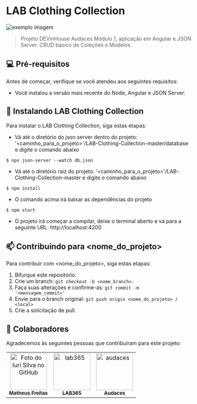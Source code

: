# LAB Clothing Collection

<img src="exemplo-image.png" alt="exemplo imagem">

> Projeto DEVinHouse Audaces Módulo 1, aplicação em Angular e JSON Server. CRUD básico de Coleções e Modelos.

## 💻 Pré-requisitos

Antes de começar, verifique se você atendeu aos seguintes requisitos:
* Você instalou a versão mais recente do Node, Angular e JSON Server.

## 🚀 Instalando LAB Clothing Collection

Para instalar o LAB Clothing Collection, siga estas etapas:

* Vá até o diretório do json server dentro do projeto: '<caminho_para_o_projeto>'/LAB-Clothing-Collection-master/database e digite o comando abaixo
```
$ npx json-server --watch db.json
```
* Vá até o diretório raiz do projeto: '<caminho_para_o_projeto>'/LAB-Clothing-Collection-master e digite o comando abaixo
```
$ npm install
```
* O comando acima irá baixar as dependências do projeto
```
$ npm start
```
* O projeto irá começar a compilar, deixe o terminal aberto e vá para a seguinte URL: http://localhost:4200

## 📫 Contribuindo para <nome_do_projeto>
Para contribuir com <nome_do_projeto>, siga estas etapas:

1. Bifurque este repositório.
2. Crie um branch: `git checkout -b <nome_branch>`.
3. Faça suas alterações e confirme-as: `git commit -m '<mensagem_commit>'`
4. Envie para o branch original: `git push origin <nome_do_projeto> / <local>`
5. Crie a solicitação de pull.

## 🤝 Colaboradores

Agradecemos às seguintes pessoas que contribuíram para este projeto:

<table>
  <tr>
    <td align="center">
      <a href="#">
        <img src="https://avatars.githubusercontent.com/u/49175829?v=4" width="100px;" alt="Foto do Iuri Silva no GitHub"/><br>
        <sub>
          <b>Matheus Freitas</b>
        </sub>
      </a>
    </td>
    <td align="center">
      <a href="#">
        <img src="https://media.licdn.com/dms/image/C4D0BAQGcs8aDa4BZOQ/company-logo_200_200/0/1668186440015?e=2147483647&v=beta&t=GuWT57th1j1ccKR_tqjeVK97CxiiwodhEs6pcImhjPM" width="100px;" alt="lab365"/><br>
        <sub>
          <b>LAB365</b>
        </sub>
      </a>
    </td>
    <td align="center">
      <a href="#">
        <img src="https://media.licdn.com/dms/image/C560BAQHQCNM4L9rUiA/company-logo_200_200/0/1519903716220?e=2147483647&v=beta&t=EdrLHhH197xjDsWP_ZEsiPZqKJpmChheZO62wvSCayA" width="100px;" alt="audaces"/><br>
        <sub>
          <b>Audaces</b>
        </sub>
      </a>
    </td>
  </tr>
</table>
